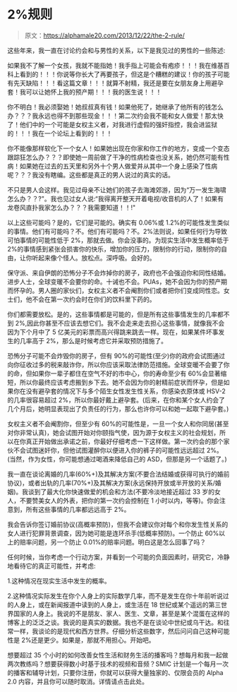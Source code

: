 # 2%规则

> 原文：<https://alphamale20.com/2013/12/22/the-2-rule/>

这些年来，我一直在讨论约会和与男性的关系，以下是我见过的男性的一些陈述:

如果我不了解一个女孩，我就不能指她！我手指上可能会有疱疹！！！我在维基百科上看到的！！！你说等你长大了再要孩子，但这是个糟糕的建议！你的孩子可能有先天缺陷！！！看这篇文章！！！就算不射精，我还是要在女朋友身上用避孕套！我可以让她怀上我的预产期！！！我的医生说！！！

你不明白！我必须娶她！她叔叔真有钱！如果他死了，她继承了他所有的钱怎么办？？？我永远也得不到那些现金！！！第二次约会我不能和女人做爱！那太快了！他们中的一个可能是女权主义者，对我进行虚假的强奸指控，我会进监狱的！！！我在一个论坛上看到的！！！

你不能像那样软化下一个女人！如果她出现在你家和你工作的地方，变成一个变态跟踪狂怎么办？？？即使她一周前做了干净的性病检查也没关系，她仍然可能有性病！如果她在过去的五天里和另外十个男人做爱并从其中一个身上感染了性病呢？？？我没有瞎编。这些都是真正的男人说过的真实的话。

不只是男人会这样。我见过母亲不让她们的孩子去海滩郊游，因为“万一发生海啸怎么办？？?"。我也见过女人说:“我得离开整天开着电视/收音机的人了！如果有龙卷风直扑我家怎么办？？？我需要知道！！!"

以上这些可能吗？是的，它们是可能的。确实有 0.06%或 1.2%的可能性发生类似的事情。他们有可能吗？不。他们有可能吗？不。2%法则说，如果任何行为导致可怕事情的可能性低于 2%，那就去做。你会没事的。为现实生活中发生概率低于 2%的事情感到紧张会损害你的快乐，增加你的压力，限制你的行动，限制你的自由，让你听起来像个怪人。放松点。深呼吸。会好的。

保守派、来自伊朗的恐怖分子不会炸掉你的房子，政府也不会强迫你和同性结婚。进步人士，全球变暖不会要你的命。十诫也不会。PUAs，她不会因为你的预产期而怀孕的。男人圈的家伙们，女权主义者不会阉割你们或者把你们变成同性恋。女士们，他不会在第一次约会时在你们的饮料里下药的。

你们都需要放松。是的，这些事情都是可能的，但是所有这些事情发生的几率都不到 2%,因此你甚至不应该去想它们。我不会走来走去担心这些事情，就像我不会因为下个月中了 5 亿美元的彩票而高兴得跳来跳去一样。现在，如果某件坏事发生的几率高于 2%，那么是时候考虑它并采取预防措施了。

恐怖分子可能不会炸毁你的房子，但有 90%的可能性(至少)你的政府会试图通过向你征收过多的税来敲诈你，所以你应该采取法律防范措施。全球变暖不会要了你的命，但如果你一辈子都住在空气不好的市中心，你的寿命至少有 60%会显著缩短，所以你最终应该考虑搬到乡下去。她不会因为你的射精前症状而怀孕，但是如果你在没有避孕套的情况下与多个陌生女性发生性关系，你感染衣原体或 HSV-2 的几率很容易超过 2%，所以你最好戴上避孕套。(后来，在你和某个女人约会了几个月后，她明显表现出了负责任的行为，那么也许你可以和她一起取下避孕套。)

女权主义者不会阉割你，但至少有 60%的可能性是，一旦一个女人和你同居(甚至对你非常认真)，她会试图开始对你颐指气使，因为源于女权主义的社会规划，所以在你真正开始做出承诺之前，你最好仔细考虑一下这样做。第一次约会的那个家伙不会试图迷奸你，但他试图灌醉你以便进入你的裤子的可能性远远超过 2%。(当然，作为女性，你可能想通过喝酒来降低自己的 ASD，但那是另一个话题了。)

我一直在谈论离婚的几率(60%+)及其解决方案(不要合法结婚或获得可执行的婚前协议)，或者出轨的几率(70%+)及其解决方案(永远保持开放或半开放的关系/婚姻)。我谈到了最大化你快速做爱的机会和方法(不要冷淡地接近超过 33 岁的女人，不要赞美女人的外表，把你的第一次约会控制在 1 小时以内，等等)。你会注意到，所有这些事情的几率都远远高于 2%。

我会告诉你签订婚前协议(高概率预防)，但我不会建议你对每个和你发生性关系的女人进行犯罪背景调查，因为她可能是连环杀手(低概率预防)。一个防止 60%以上的赔率问题，另一个防止 0.01%的赔率问题。明白这是怎么回事了吗？

任何时候，当你考虑一个行动方案，并看到一个可能的负面因素时，研究它，冷静地看待它的真正可能性，并考虑:

1.这种情况在现实生活中发生的概率。

2.这种情况实际发生在你个人身上的实际数学几率，而不是发生在你十年前听说过的人身上，或在新闻报道中读到的人身上，或生活在 18 世纪或某个遥远的第三世界国家的人身上。我说的不是朋友、家人、医生、文章，甚至是某个混蛋在这样的博客上的泛泛之谈。我说的是真实的数据。我也不是在谈论中世纪或乌干达。和往常一样，我谈论的是现代和西方世界。仔细分析这些数字，然后问问自己这种可能性是 2%还是更少。如果是，那就不用担心。开始吧。

想要超过 35 个小时的如何改善女性生活和财务生活的播客吗？想每月和我一起做两次教练吗？想要获得数小时基于技术的视频和音频？SMIC 计划是一个每月一次的播客和辅导计划，只要你注册，你就可以获得大量独家的、仅限会员的 Alpha 2.0 内容，并且你可以随时取消。详情请点击此处。